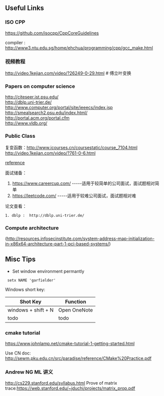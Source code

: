 ## Useful Links 
### ISO CPP 
<https://github.com/isocpp/CppCoreGuidelines>

compiler : <http://www3.ntu.edu.sg/home/ehchua/programming/cpp/gcc_make.html>

### 视频教程
http://video.1kejian.com/video/?26249-0-29.html  # 傅立叶变换

### Papers on computer science 
http://citeseer.ist.psu.edu/ <br>
http://dblp.uni-trier.de/  <br>
http://www.computer.org/portal/site/ieeecs/index.jsp  <br>
http://smealsearch2.psu.edu/index.html/  <br>
http://portal.acm.org/portal.cfm  <br>
http://www.vldb.org/   <br>

### Public Class
复变函数：http://www.icourses.cn/coursestatic/course_7104.html
http://video.1kejian.com/video/?761-0-6.html

[reference](http://www.blogjava.net/liyong/archive/2010/01/07/84371.html)

面试储备：

   1. https://www.careercup.com/   -----适用于较简单的公司面试，面试题相对简单
   2.  https://leetcode.com/    -----适用于较难公司面试，面试题相对难

论文查看：

    1. dblp :  http://dblp.uni-trier.de/


### Compute architecture
(http://resources.infosecinstitute.com/system-address-map-initialization-in-x86x64-architecture-part-1-pci-based-systems/)



## Misc Tips

* Set window environment permantly 
 ```
  setx NAME 'garfielder'
 ```

Windows short key:

| Shot Key  | Function |
| --------- | -------- |
| windows + shift + N  | Open OneNote |
| todo  | todo |


### cmake tutorial 
https://www.johnlamp.net/cmake-tutorial-1-getting-started.html

Use CN doc: http://sewm.pku.edu.cn/src/paradise/reference/CMake%20Practice.pdf

### Andrew NG  ML 讲义
http://cs229.stanford.edu/syllabus.html
Prove of matrix trace:https://web.stanford.edu/~jduchi/projects/matrix_prop.pdf
